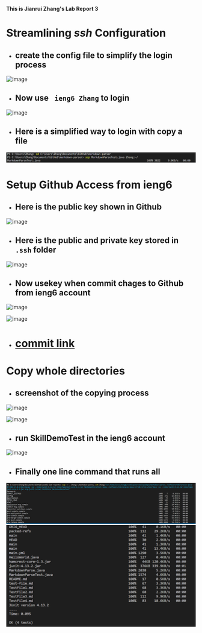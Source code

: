 **This is Jianrui Zhang's Lab Report 3**

# Streamlining *ssh* Configuration

- ## create the config file to simplify the login process ##

![image](https://user-images.githubusercontent.com/103210019/167568446-65e1ad43-cf6b-46ea-bf2d-589fc8b7bc66.png)

- ## Now use ` ieng6 Zhang` to login ##

![image](https://user-images.githubusercontent.com/103210019/167934297-7068d41a-6130-46f2-b051-d96978b5d0f1.png)

- ## Here is a simplified way to login with copy a file

![image1](image1.png)

# Setup Github Access from ieng6

- ## Here is the public key shown in Github ##

![image](https://user-images.githubusercontent.com/103210019/167957902-b19f7e2f-df06-488e-8921-3bbbac3298fb.png)

- ## Here is the public and private key stored in `.ssh` folder ##

![image](https://user-images.githubusercontent.com/103210019/167962259-5cfa7d82-7bc9-4bb7-b313-6d8a1fe72661.png)

- ## Now usekey when commit chages to Github from ieng6 account

![image](https://user-images.githubusercontent.com/103210019/167962144-04be09ba-8535-47d1-ba81-d855ed0909df.png)

![image](https://user-images.githubusercontent.com/103210019/167962054-654b90b6-c9da-4060-b6ec-008861fe2080.png)

- # [commit link](https://github.com/JerryLove77/markdown-parser/commit/7502516ca7bb3a380e809e50773e2f558c162e09)

# Copy whole directories

- ## screenshot of the copying process ##

![image](https://user-images.githubusercontent.com/103210019/167963895-7e5ccee0-c71d-45e3-ad60-58a6acff7539.png)

![image](https://user-images.githubusercontent.com/103210019/167963947-2a40e84a-5166-440f-a1c3-4468b72dca6f.png)

- ## run SkillDemoTest in the ieng6 account ##

![image](https://user-images.githubusercontent.com/103210019/167963842-cfb0b961-51a6-49af-a362-851dd0a6b574.png)

- ## Finally one line command that runs all
 
![image](image2.png)
![image](image3.png)

